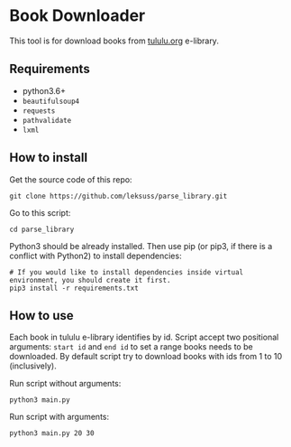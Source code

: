 # Book Downloader

This tool is for download books from [tululu.org](https://tululu.org) e-library.

## Requirements

 - python3.6+
 - `beautifulsoup4`
 - `requests`
 - `pathvalidate`
 - `lxml`


## How to install

Get the source code of this repo:
```
git clone https://github.com/leksuss/parse_library.git
```

Go to this script:
```
cd parse_library
```

Python3 should be already installed. Then use pip (or pip3, if there is a conflict with Python2) to install dependencies:
```
# If you would like to install dependencies inside virtual environment, you should create it first.
pip3 install -r requirements.txt
```

## How to use

Each book in tululu e-library identifies by id. Script accept two positional arguments: `start id` and `end id` to set a range books needs to be downloaded. By default script try to download books with ids from 1 to 10 (inclusively).

Run script without arguments:
```
python3 main.py
```

Run script with arguments:
```
python3 main.py 20 30
```
